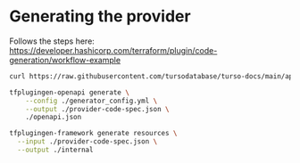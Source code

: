 # Generating the provider

Follows the steps here: https://developer.hashicorp.com/terraform/plugin/code-generation/workflow-example

```bash
curl https://raw.githubusercontent.com/tursodatabase/turso-docs/main/api-reference/openapi.json --output openapi.json

tfplugingen-openapi generate \
    --config ./generator_config.yml \
    --output ./provider-code-spec.json \
    ./openapi.json

tfplugingen-framework generate resources \
  --input ./provider-code-spec.json \
  --output ./internal 

```